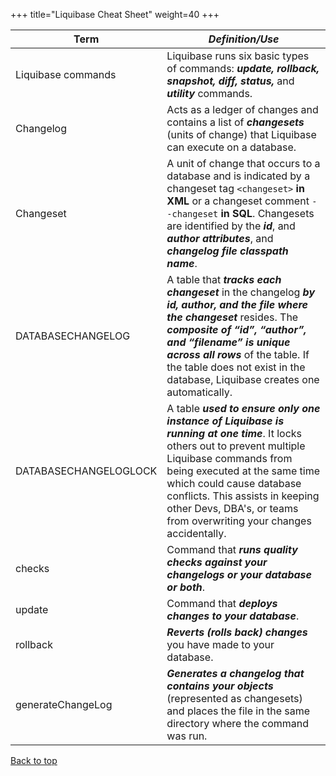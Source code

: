 +++
title="Liquibase Cheat Sheet"
weight=40
+++

| **Term**  | ***Definition/Use*** |
|  ---   |  ---   |
| Liquibase commands | Liquibase runs six basic types of commands: ***update, rollback, snapshot, diff, status,*** and ***utility*** commands. |
| Changelog | Acts as a ledger of changes and contains a list of ***changesets*** (units of change) that Liquibase can execute on a database. |
| Changeset | A unit of change that occurs to a database and is indicated by a changeset tag `<changeset>` **in XML** or a changeset comment `--changeset` **in SQL**. Changesets are identified by the ***id***, and ***author attributes***, and ***changelog file classpath name***. |
| DATABASECHANGELOG | A table that ***tracks each changeset*** in the changelog ***by id, author, and the file where the changeset*** resides. The ***composite of “id”, “author”, and “filename” is unique across all rows*** of the table. If the table does not exist in the database, Liquibase creates one automatically. |
| DATABASECHANGELOGLOCK | A table ***used to ensure only one instance of Liquibase is running at one time***. It locks others out to prevent multiple Liquibase commands from being executed at the same time which could cause database conflicts. This assists in keeping other Devs, DBA's, or teams from overwriting your changes accidentally. |
| checks | Command that ***runs quality checks against your changelogs or your database or both***. |
| update | Command that ***deploys changes to your database***. |
| rollback | ***Reverts (rolls back) changes*** you have made to your database. |
| generateChangeLog | ***Generates a changelog that contains your objects*** (represented as changesets) and places the file in the same directory where the command was run. |

[Back to top](#jump-menu)

